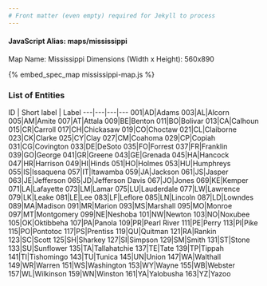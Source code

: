 ```yaml
---
# Front matter (even empty) required for Jekyll to process
---
```


#### JavaScript Alias: maps/mississippi

Map Name: Mississippi
Dimensions (Width x Height): 560x890



{% embed_spec_map mississippi-map.js %}

### List of Entities

ID | Short label | Label
---|---|---|---
001|AD|Adams
003|AL|Alcorn
005|AM|Amite
007|AT|Attala
009|BE|Benton
011|BO|Bolivar
013|CA|Calhoun
015|CR|Carroll
017|CH|Chickasaw
019|CO|Choctaw
021|CL|Claiborne
023|CK|Clarke
025|CY|Clay
027|CM|Coahoma
029|CP|Copiah
031|CG|Covington
033|DE|DeSoto
035|FO|Forrest
037|FR|Franklin
039|GO|George
041|GR|Greene
043|GE|Grenada
045|HA|Hancock
047|HR|Harrison
049|HI|Hinds
051|HO|Holmes
053|HU|Humphreys
055|IS|Issaquena
057|IT|Itawamba
059|JA|Jackson
061|JS|Jasper
063|JE|Jefferson
065|JD|Jefferson Davis
067|JO|Jones
069|KE|Kemper
071|LA|Lafayette
073|LM|Lamar
075|LU|Lauderdale
077|LW|Lawrence
079|LK|Leake
081|LE|Lee
083|LF|Leflore
085|LN|Lincoln
087|LD|Lowndes
089|MA|Madison
091|MR|Marion
093|MS|Marshall
095|MO|Monroe
097|MT|Montgomery
099|NE|Neshoba
101|NW|Newton
103|NO|Noxubee
105|OK|Oktibbeha
107|PA|Panola
109|PR|Pearl River
111|PE|Perry
113|PI|Pike
115|PO|Pontotoc
117|PS|Prentiss
119|QU|Quitman
121|RA|Rankin
123|SC|Scott
125|SH|Sharkey
127|SI|Simpson
129|SM|Smith
131|ST|Stone
133|SU|Sunflower
135|TA|Tallahatchie
137|TE|Tate
139|TP|Tippah
141|TI|Tishomingo
143|TU|Tunica
145|UN|Union
147|WA|Walthall
149|WR|Warren
151|WS|Washington
153|WY|Wayne
155|WB|Webster
157|WL|Wilkinson
159|WN|Winston
161|YA|Yalobusha
163|YZ|Yazoo

